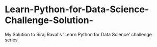# Learn-Python-for-Data-Science-Challenge-Solution-
My Solution to Siraj Raval's 'Learn Python for Data Science' challenge series
